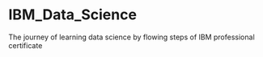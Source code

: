 # IBM_Data_Science
The journey of learning data science by flowing steps of IBM professional certificate
